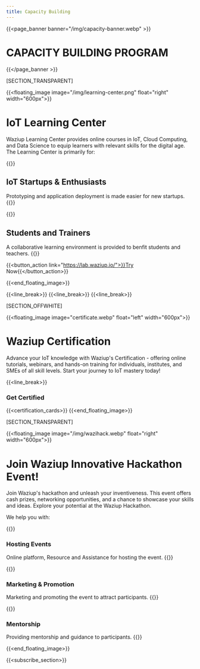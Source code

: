 ```yaml
---
title: Capacity Building
---
```


{{<page_banner banner="/img/capacity-banner.webp" >}}

# CAPACITY BUILDING PROGRAM

{{</page_banner >}}

[SECTION_TRANSPARENT]

{{<floating_image image="/img/learning-center.png" float="right" width="600px">}}

# IoT Learning Center
Waziup Learning Center provides online courses in IoT, Cloud Computing, and Data Science to equip learners with relevant skills for the digital age. The Learning Center is primarily for: 

{{<au-circle-icon-text icon="/img/icons/mission-star.svg">}}
## IoT Startups & Enthusiasts
Prototyping and application deployment is made easier for new startups.
{{</au-circle-icon-text>}}

{{<au-circle-icon-text icon="/img/icons/mission-star.svg">}}
## Students and Trainers
A collaborative learning environment is provided to benfit students and teachers.
{{</au-circle-icon-text>}}

{{<button_action link="https://lab.waziup.io/">}}Try Now{{</button_action>}} 

{{<end_floating_image>}}

{{<line_break>}}
{{<line_break>}}
{{<line_break>}}

[SECTION_OFFWHITE]

<!-- {{<line_break>}} -->
{{<floating_image image="certificate.webp" float="left" width="600px">}}

# Waziup Certification
Advance your IoT knowledge with Waziup's Certification - offering online tutorials, webinars, and hands-on training for individuals, institutes, and SMEs of all skill levels. Start your journey to IoT mastery today!

{{<line_break>}}
### Get Certified

{{<certification_cards>}}
{{<end_floating_image>}}

<!-- {{<line_break>}}
{{<line_break>}} -->

[SECTION_TRANSPARENT]

{{<floating_image image="/img/wazihack.webp" float="right" width="600px">}}

# Join Waziup Innovative Hackathon Event!

Join Waziup's hackathon and unleash your inventiveness. This event offers cash prizes, networking opportunities, and a chance to showcase your skills and ideas. Explore your potential at the Waziup Hackathon.

We help you with:

{{<au-circle-icon-text icon="/img/icons/mission-star.svg">}}
### Hosting Events

Online platform, Resource and Assistance for hosting the event.
{{</au-circle-icon-text>}}

{{<au-circle-icon-text icon="/img/icons/mission-star.svg">}}
### Marketing & Promotion

Marketing and promoting the event to attract participants.
{{</au-circle-icon-text>}}

{{<au-circle-icon-text icon="/img/icons/mission-star.svg">}}
### Mentorship

Providing mentorship and guidance to participants.
{{</au-circle-icon-text>}}

<!-- We provide you with: 
- Online platform, Resource and Assistance for hosting the event.
- Marketing and promoting the event to attract participants.
- Providing mentorship and guidance to participants. -->

{{<end_floating_image>}}

<!-- {{<section_banner banner="/img/edge-lab.png" button="show" >}}
# Deploy Your IoT Lab with Us!
Waziup IoT Labs offer digital prototyping and experimentation possibilities with hardware and software. With our expertise and engagement in the developers and entrepreneurs community for IoT innovations have helped the Universities, Tech-Hubs, DIHs, Makerspaces creating and managing the IoT Labs.
{{</section_banner>}} -->

{{<subscribe_section>}}